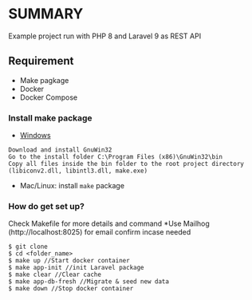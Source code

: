 # SUMMARY
Example project run with PHP 8 and Laravel 9 as REST API
## Requirement

- Make pagkage
- Docker
- Docker Compose

### Install make package

- [Windows](http://gnuwin32.sourceforge.net/packages/make.htm)
```shell
Download and install GnuWin32
Go to the install folder C:\Program Files (x86)\GnuWin32\bin
Copy all files inside the bin folder to the root project directory (libiconv2.dll, libintl3.dll, make.exe)
```
- Mac/Linux: install `make` package

### How do get set up?
Check Makefile for more details and command
*Use Mailhog (http://localhost:8025) for email confirm incase needed
```shell
$ git clone
$ cd <folder_name>
$ make up //Start docker container
$ make app-init //init Laravel package
$ make clear //Clear cache
$ make app-db-fresh //Migrate & seed new data
$ make down //Stop docker container
```